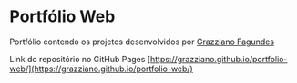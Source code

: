 # Portfólio Web

Portfólio contendo os projetos desenvolvidos por [Grazziano Fagundes](https://github.com/Grazziano)

Link do repositório no GitHub Pages [https://grazziano.github.io/portfolio-web/](https://grazziano.github.io/portfolio-web/)

